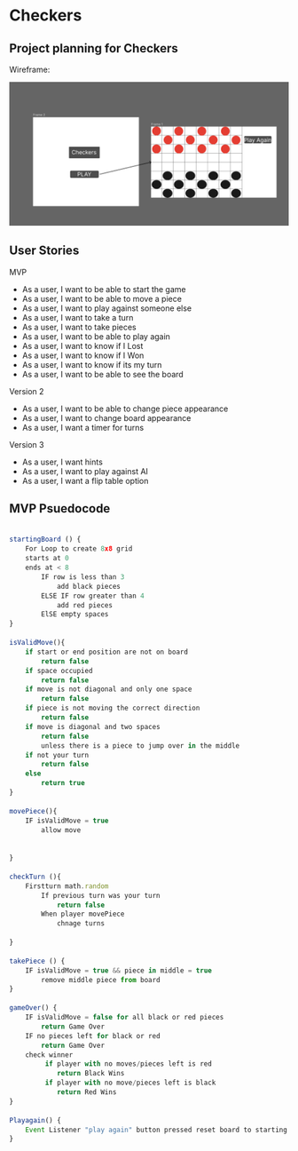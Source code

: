 # Checkers


## Project planning for Checkers

Wireframe:

![Wireframes](./assets/Wireframe.png)

## User Stories

MVP
- As a user, I want to be able to start the game
- As a user, I want to be able to move a piece
- As a user, I want to play against someone else
- As a user, I want to take a turn
- As a user, I want to take pieces
- As a user, I want to be able to play again
- As a user, I want to know if I Lost
- As a user, I want to know if I Won
- As a user, I want to know if its my turn
- As a user, I want to be able to see the board

Version 2
- As a user, I want to be able to change piece appearance
- As a user, I want to change board appearance
- As a user, I want a timer for turns

Version 3
- As a user, I want hints
- As a user, I want to play against AI
- As a user, I want a flip table option


## MVP Psuedocode


```js

startingBoard () {
    For Loop to create 8x8 grid
    starts at 0
    ends at < 8
        IF row is less than 3
            add black pieces
        ELSE IF row greater than 4
            add red pieces
        ElSE empty spaces
}

isValidMove(){
    if start or end position are not on board
        return false
    if space occupied
        return false
    if move is not diagonal and only one space
        return false
    if piece is not moving the correct direction 
        return false
    if move is diagonal and two spaces
        return false 
        unless there is a piece to jump over in the middle
    if not your turn
        return false
    else 
        return true
}

movePiece(){
    IF isValidMove = true
        allow move
    
    
}

checkTurn (){
    Firstturn math.random
        If previous turn was your turn 
            return false    
        When player movePiece 
            chnage turns

}

takePiece () {
    IF isValidMove = true && piece in middle = true
        remove middle piece from board
}

gameOver() {
    IF isValidMove = false for all black or red pieces
        return Game Over
    IF no pieces left for black or red
        return Game Over
    check winner
         if player with no moves/pieces left is red 
            return Black Wins
         if player with no move/pieces left is black
            return Red Wins
}

Playagain() {
    Event Listener "play again" button pressed reset board to starting board
}

```